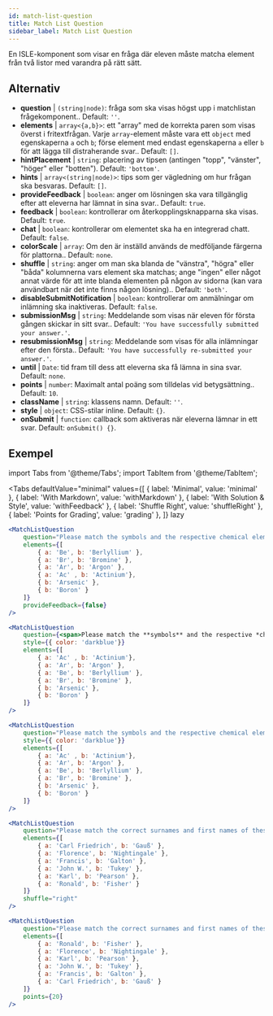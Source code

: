 ```yaml
---
id: match-list-question 
title: Match List Question
sidebar_label: Match List Question
---
```


En ISLE-komponent som visar en fråga där eleven måste matcha element från två listor med varandra på rätt sätt.

## Alternativ

* __question__ | `(string|node)`: fråga som ska visas högst upp i matchlistan frågekomponent.. Default: `''`.
* __elements__ | `array<{a,b}>`: ett "array" med de korrekta paren som visas överst i fritextfrågan. Varje `array`-element måste vara ett `object` med egenskaperna `a` och `b`; förse element med endast egenskaperna `a` eller `b` för att lägga till distraherande svar.. Default: `[]`.
* __hintPlacement__ | `string`: placering av tipsen (antingen "topp", "vänster", "höger" eller "botten"). Default: `'bottom'`.
* __hints__ | `array<(string|node)>`: tips som ger vägledning om hur frågan ska besvaras. Default: `[]`.
* __provideFeedback__ | `boolean`: anger om lösningen ska vara tillgänglig efter att eleverna har lämnat in sina svar.. Default: `true`.
* __feedback__ | `boolean`: kontrollerar om återkopplingsknapparna ska visas. Default: `true`.
* __chat__ | `boolean`: kontrollerar om elementet ska ha en integrerad chatt. Default: `false`.
* __colorScale__ | `array`: Om den är inställd används de medföljande färgerna för plattorna.. Default: `none`.
* __shuffle__ | `string`: anger om man ska blanda de "vänstra", "högra" eller "båda" kolumnerna vars element ska matchas; ange "ingen" eller något annat värde för att inte blanda elementen på någon av sidorna (kan vara användbart när det inte finns någon lösning).. Default: `'both'`.
* __disableSubmitNotification__ | `boolean`: kontrollerar om anmälningar om inlämning ska inaktiveras. Default: `false`.
* __submissionMsg__ | `string`: Meddelande som visas när eleven för första gången skickar in sitt svar.. Default: `'You have successfully submitted your answer.'`.
* __resubmissionMsg__ | `string`: Meddelande som visas för alla inlämningar efter den första.. Default: `'You have successfully re-submitted your answer.'`.
* __until__ | `Date`: tid fram till dess att eleverna ska få lämna in sina svar. Default: `none`.
* __points__ | `number`: Maximalt antal poäng som tilldelas vid betygsättning.. Default: `10`.
* __className__ | `string`: klassens namn. Default: `''`.
* __style__ | `object`: CSS-stilar inline. Default: `{}`.
* __onSubmit__ | `function`: callback som aktiveras när eleverna lämnar in ett svar. Default: `onSubmit() {}`.


## Exempel

import Tabs from '@theme/Tabs';
import TabItem from '@theme/TabItem';

<Tabs
    defaultValue="minimal"
    values={[
        { label: 'Minimal', value: 'minimal' },
        { label: 'With Markdown', value: 'withMarkdown' },
        { label: 'With Solution & Style', value: 'withFeedback' },
        { label: 'Shuffle Right', value: 'shuffleRight' },
        { label: 'Points for Grading', value: 'grading' },
    ]}
    lazy
>

<TabItem value="minimal">

```jsx live
<MatchListQuestion
    question="Please match the symbols and the respective chemical element."
    elements={[
        { a: 'Be', b: 'Berlyllium' },
        { a: 'Br', b: 'Bromine' },
        { a: 'Ar', b: 'Argon' },
        { a: 'Ac' , b: 'Actinium'},
        { b: 'Arsenic' },
        { b: 'Boron' }
    ]}
    provideFeedback={false}
/>
```
</TabItem>

<TabItem value="withMarkdown">

```jsx live
<MatchListQuestion
    question={<span>Please match the **symbols** and the respective *chemical* element.</span>}
    style={{ color: 'darkblue'}}
    elements={[
        { a: 'Ac' , b: 'Actinium'},
        { a: 'Ar', b: 'Argon' },
        { a: 'Be', b: 'Berlyllium' },
        { a: 'Br', b: 'Bromine' },
        { b: 'Arsenic' },
        { b: 'Boron' }
    ]}
/>
```
</TabItem>

<TabItem value="withFeedback">

```jsx live
<MatchListQuestion
    question="Please match the symbols and the respective chemical element."
    style={{ color: 'darkblue'}}
    elements={[
        { a: 'Ac' , b: 'Actinium'},
        { a: 'Ar', b: 'Argon' },
        { a: 'Be', b: 'Berlyllium' },
        { a: 'Br', b: 'Bromine' },
        { b: 'Arsenic' },
        { b: 'Boron' }
    ]}
/>
```
</TabItem>

<TabItem value="shuffleRight">

```jsx live
<MatchListQuestion
    question="Please match the correct surnames and first names of these statisticians."
    elements={[
        { a: 'Carl Friedrich', b: 'Gauß' },
        { a: 'Florence', b: 'Nightingale' },
        { a: 'Francis', b: 'Galton' },
        { a: 'John W.', b: 'Tukey' },
        { a: 'Karl', b: 'Pearson' },
        { a: 'Ronald', b: 'Fisher' }
    ]}
    shuffle="right"
/>
```
</TabItem>

<TabItem value="grading">

```jsx live
<MatchListQuestion
    question="Please match the correct surnames and first names of these statisticians."
    elements={[
        { a: 'Ronald', b: 'Fisher' },
        { a: 'Florence', b: 'Nightingale' },
        { a: 'Karl', b: 'Pearson' },
        { a: 'John W.', b: 'Tukey' },
        { a: 'Francis', b: 'Galton' },
        { a: 'Carl Friedrich', b: 'Gauß' }
    ]}
    points={20}
/>
```
</TabItem>

</Tabs>

